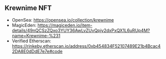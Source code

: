 
## Krewnime NFT

* OpenSea: https://opensea.io/collection/krewnime
* MagicEden: https://magiceden.io/item-details/49nQCSzZQxo3YUY36AwLvZUvQpjy2dxPxQX1L6uRUp4M?name=Krewnime-%231
* Verified Etherscan: https://rinkeby.etherscan.io/address/0xb454834F52107489E21b4Bcac42DA8E0dDdE7e7e#code
